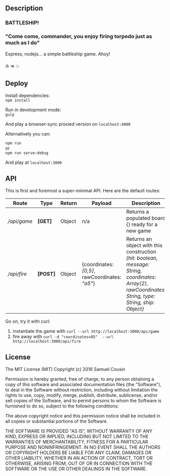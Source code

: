 ## Description
### BATTLESHIP!

### "Come come, commander, you enjoy firing torpedo just as much as I do"

Express, nodejs... a simple battleship game. Ahoy!

:boat: => :boom:

## Deploy
Install dependencies:  
`npm install`  

Run in development mode:  
`gulp`  

And play a browser-sync proxied version on `localhost:4000`  

Alternatively you can:  

`npm run`  
or  
`npm run serve:debug`  

And play at `localhost:3000` 


## API
This is first and foremost a super-minimal API. Here are the default routes:  

Route | Type | Return | Payload | Description
--- | --- | --- | --- | ---
*/api/game*       | **[GET]**     | Object  | n/a | Returns a populated board {} ready for a new game
*/api/fire*       |  **[POST]**   | Object  | {coordinates: *[0,5]*, rawCoordinates: *"a5"*} | Returns an object with this construction *{hit: boolean, message: String, coordinates: Array(2), rawCoordinates: String, type: String, ship: Object}*

Go on, try it with curl:  
1. instantiate the game with `curl --url http://localhost:3000/api/game`  
2. fire away with `curl -d "coordinates=05"  --url http://localhost:3000/api/fire `  

## License
The MIT License (MIT)
Copyright (c) 2016 Samuel Cousin

Permission is hereby granted, free of charge, to any person obtaining a copy of this software and associated documentation files (the "Software"), to deal in the Software without restriction, including without limitation the rights to use, copy, modify, merge, publish, distribute, sublicense, and/or sell copies of the Software, and to permit persons to whom the Software is furnished to do so, subject to the following conditions:

The above copyright notice and this permission notice shall be included in all copies or substantial portions of the Software.

THE SOFTWARE IS PROVIDED "AS IS", WITHOUT WARRANTY OF ANY KIND, EXPRESS OR IMPLIED, INCLUDING BUT NOT LIMITED TO THE WARRANTIES OF MERCHANTABILITY, FITNESS FOR A PARTICULAR PURPOSE AND NONINFRINGEMENT. IN NO EVENT SHALL THE AUTHORS OR COPYRIGHT HOLDERS BE LIABLE FOR ANY CLAIM, DAMAGES OR OTHER LIABILITY, WHETHER IN AN ACTION OF CONTRACT, TORT OR OTHERWISE, ARISING FROM, OUT OF OR IN CONNECTION WITH THE SOFTWARE OR THE USE OR OTHER DEALINGS IN THE SOFTWARE.
